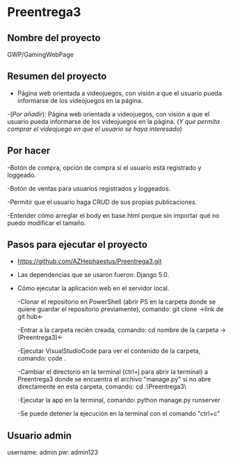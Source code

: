 # Preentrega3

## Nombre del proyecto

GWP/GamingWebPage

## Resumen del proyecto

- Página web orientada a videojuegos, con visión a que el usuario pueda
informarse de los videojuegos en la página.

-(*Por añadir*): Página web orientada a videojuegos, con visión a que el usuario pueda
informarse de los videojuegos en la página. (*Y que permita comprar el videojuego en que el usuario se haya interesado*)

## Por hacer

-Botón de compra, opción de compra si el usuario está registrado y loggeado.

-Botón de ventas para usuarios registrados y loggeados.

-Permitir que el usuario haga CRUD de sus propias publicaciones.

-Entender cómo arreglar el body en base.html porque sin importar qué no puedo modificar el tamaño.

## Pasos para ejecutar el proyecto

- https://github.com/AZHephaestus/Preentrega3.git

- Las dependencias que se usaron fueron: Django 5.0.

- Cómo ejecutar la aplicación web en el servidor local.

    -Clonar el repositorio en PowerShell (abrir PS en la carpeta donde se quiere guardar el repositorio
    previamente), comando: git clone ->link de git hub<-

    -Entrar a la carpeta recién creada, comando: cd nombre de la carpeta ->(Preentrega3)<-

    -Ejecutar VisualStudioCode para ver el contenido de la carpeta, comando: code .

    -Cambiar el directorio en la terminal (ctrl+j para abrir la terminal) a Preentrega3
    donde se encuentra el archivo "manage.py" si no abre directamente en esta carpeta, comando: cd .\Preentrega3\

    -Ejecutar la app en la terminal, comando: python manage.py runserver

    -Se puede detener la ejecución en la terminal con el comando "ctrl+c"

## Usuario admin

username: admin
pw: admin123